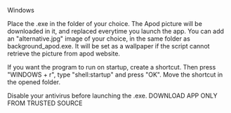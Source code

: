 Windows

Place the .exe in the folder of your choice. The Apod picture will be downloaded in it, and replaced everytime you launch the app.
You can add an "alternative.jpg" image of your choice, in the same folder as background_apod.exe. It will be set as a wallpaper if the script cannot retrieve the picture from apod website.

If you want the program to run on startup, create a shortcut. Then press "WINDOWS + r", type "shell:startup" and press "OK". Move the shortcut in the opened folder.

Disable your antivirus before launching the .exe.
DOWNLOAD APP ONLY FROM TRUSTED SOURCE


